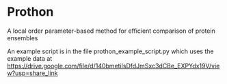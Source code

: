 # Prothon
A local order parameter-based method for efficient comparison of protein ensembles

An example script is in the file prothon_example_script.py
which uses the example data at https://drive.google.com/file/d/140bmetiIsDfdJmSxc3dCBe_EXPYdx19V/view?usp=share_link
